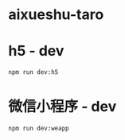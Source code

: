 # aixueshu-taro

# h5 - dev

```bash
npm run dev:h5
```

# 微信小程序 - dev

```bash
npm run dev:weapp
```